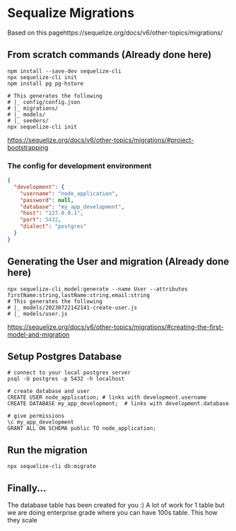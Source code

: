 # Sequalize Migrations
Based on this pagehttps://sequelize.org/docs/v6/other-topics/migrations/

## From scratch commands (Already done here)
```shell
npm install --save-dev sequelize-cli
npx sequelize-cli init
npm install pg pg-hstore

# This generates the following
# |_ config/config.json
# |_ migrations/
# |_ models/
# |_ seeders/
npx sequelize-cli init
```
https://sequelize.org/docs/v6/other-topics/migrations/#project-bootstrapping

### The config for development environment
```json
{
  "development": {
    "username": "node_application",
    "password": null,
    "database": "my_app_development",
    "host": "127.0.0.1",
    "port": 5432,
    "dialect": "postgres"
  }
}
```

## Generating the User and migration (Already done here)
```shell
npx sequelize-cli model:generate --name User --attributes firstName:string,lastName:string,email:string
# This generates the following
# |_ models/20230722142141-create-user.js
# |_ models/user.js
```
https://sequelize.org/docs/v6/other-topics/migrations/#creating-the-first-model-and-migration

## Setup Postgres Database
```shell
# connect to your local postgres server
psql -U postgres -p 5432 -h localhost 

# create database and user
CREATE USER node_application; # links with development.username
CREATE DATABASE my_app_development;  # links with development.database

# give permissions
\c my_app_development
GRANT ALL ON SCHEMA public TO node_application;
```

## Run the migration
```shell
npx sequelize-cli db:migrate
```

## Finally...
The database table has been created for you :)
A lot of work for 1 table but we are doing enterprise grade where you can have 100s table. This how they scale